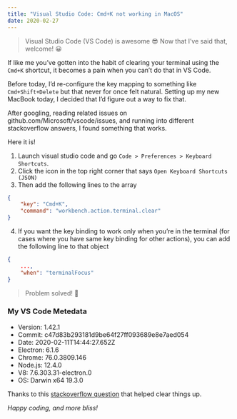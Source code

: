 ```yaml
---
title: "Visual Studio Code: Cmd+K not working in MacOS"
date: 2020-02-27
---
```


> Visual Studio Code (VS Code) is awesome 😎 Now that I’ve said that, welcome! 😀

If like me you’ve gotten into the habit of clearing your terminal using the `Cmd+K` shortcut, it becomes a pain when you can’t do that in VS Code.

Before today, I’d re-configure the key mapping to something like `Cmd+Shift+Delete` but that never for once felt natural. Setting up my new MacBook today, I decided that I’d figure out a way to fix that.

After googling, reading related issues on github.com/Microsoft/vscode/issues, and running into different stackoverflow answers, I found something that works.

Here it is!

1. Launch visual studio code and go `Code > Preferences > Keyboard Shortcuts`.
2. Click the icon in the top right corner that says `Open Keyboard Shortcuts (JSON)`
3. Then add the following lines to the array
```json
{
    "key": "Cmd+K",
    "command": "workbench.action.terminal.clear"
}
```
4. If you want the key binding to work only when you’re in the terminal (for cases where you have same key binding for other actions), you can add the following line to that object

```json
{
    ...,
    "when": "terminalFocus"
}
```

> Problem solved! 🎉

### My VS Code Metedata
* Version: 1.42.1
* Commit: c47d83b293181d9be64f27ff093689e8e7aed054
* Date: 2020-02-11T14:44:27.652Z
* Electron: 6.1.6
* Chrome: 76.0.3809.146
* Node.js: 12.4.0
* V8: 7.6.303.31-electron.0
* OS: Darwin x64 19.3.0

Thanks to this [stackoverflow question](https://stackoverflow.com/questions/51377362/shortcut-to-clear-terminal-doesnt-work-in-visual-studio-code-on-macos) that helped clear things up.

_Happy coding, and more bliss!_
